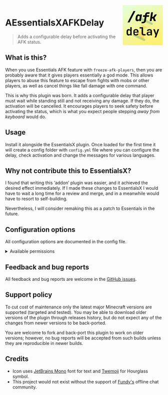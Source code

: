 <!-- MR-SKIP-START -->
<img src="./logo.jpg" align="right" width="128" height="128" alt="AEssentialsXAFKDelay logo">
<!-- MR-SKIP-END -->

# AEssentialsXAFKDelay

> Adds a configurable delay before activating the AFK status.

## What is this?

When you use Essentials AFK feature with `freeze-afk-players`, then you are
probably aware that it gives players essentially a god mode. This allows players
to abuse this feature to escape from fights with mobs or other players, as well
as cancel things like fall damage with one command.

This is why this plugin was born. It adds a configurable delay that player must
wait while standing still and not receiving any damage. If they do, the
activation will be cancelled. It encourages players to seek safety before
activating the status, which is what you expect people stepping _away from
keyboard_ would do.

## Usage

Install it alongside the EssentialsX plugin. Once loaded for the first time it
will create a config folder with `config.yml` file where you can configure the
delay, check activation and change the messages for various languages.

## Why not contribute this to EssentialsX?

I found that writing this ‘addon’ plugin was easier, and it achieved the desired
effect immediately. If I made these changes to EssentialsX I would have to wait
a long time for a review and merge, and in a meanwhile would have to resort to
self-building.

Nevertheless, I will consider remaking this as a patch to Essentials in the
future.

## Configuration options

All configuration options are documented in the config file.

<details>
<summary>Available permissions</summary>

- `essentials.afk.immediate` \
  Whether the player can switch to AFK without the waiting.

  **Default**: true.

</details>

## Feedback and bug reports

All feedback and bug reports are welcome in the [GitHub issues][issues].

[issues]: https://github.com/Brawaru/AEssentialsXAFKDelay/issues

## Support policy

To cut cost of maintenance only the latest major Minecraft versions are
supported (targeted and tested). You may be able to download older versions of
the plugin through releases history, but do not expect any of the changes from
newer versions to be back-ported.

You are welcome to fork and back-port this plugin to work on older versions;
however, no bug reports will be accepted from such builds unless they are
reproducible in newer builds.

## Credits

- Icon uses [JetBrains Mono][jb_mono] font for text and [Twemoji][twemoji] for
  Hourglass symbol.
- This project would not exist without the support of [Fundy's][fundy] offline
  chat community.

[jb_mono]: https://www.jetbrains.com/lp/mono/
[twemoji]: https://twemoji.twitter.com/
[fundy]: https://www.twitch.tv/fundy